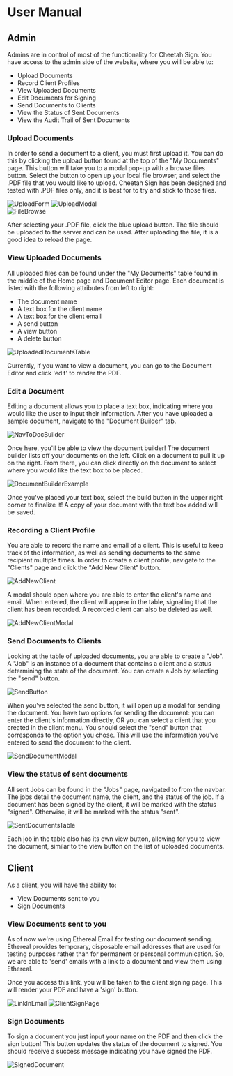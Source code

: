 # User Manual

## Admin

Admins are in control of most of the functionality for Cheetah Sign. You have access to the admin side of the website, where
you will be able to:

- Upload Documents
- Record Client Profiles
- View Uploaded Documents
- Edit Documents for Signing
- Send Documents to Clients
- View the Status of Sent Documents
- View the Audit Trail of Sent Documents

### Upload Documents

In order to send a document to a client, you must first upload it. You can do this by clicking the upload button found at the
top of the "My Documents" page.
This button will take you to a
modal pop-up with a browse files
button. Select the button to open up your local file browser, and select the .PDF file that
you would like to upload. Cheetah Sign has been designed and tested with .PDF files only, and it is best for to try
and stick to those files.

![UploadForm](./images/UploadDocumentsButton.png)
![UploadModal](./images/UploadModal.png)  
![FileBrowse](./images/fileSelection.PNG)

After selecting your .PDF file, click the blue upload button. The file should be uploaded to the server and can be used. After
uploading the file, it is a good idea to reload the page.

### View Uploaded Documents

All uploaded files can be found under the "My Documents" table found in the middle of the Home page and Document Editor page. Each document is listed
with the following attributes from left to right:

- The document name
- A text box for the client name
- A text box for the client email
- A send button
- A view button
- A delete button

![UploadedDocumentsTable](./images/uploadedDocumentsTable.PNG)

Currently, if you want to view a document, you can go to the Document Editor and click 'edit' to render the PDF.

### Edit a Document

Editing a document allows you to place a text box, indicating where you would like the user to input their information.
After you have uploaded a sample document, navigate to the "Document Builder" tab.

![NavToDocBuilder](./images/navToDocBuilder.png)

Once here, you'll be able to view the document builder! The document builder lists off your documents on the left. Click on a
document to pull it up on the right. From there, you can click directly on the document to select where you would like the
text box to be placed.

![DocumentBuilderExample](./images/documentBuilderExample.png)

Once you've placed your text box, select the build button in the upper right corner to finalize it! A copy of your document
with the text box added will be saved.

### Recording a Client Profile

You are able to record the name and email of a client. This is useful to keep track of the information, as well as sending
documents to the same recipient multiple times. In order to create a client profile, navigate to the "Clients" page and 
click the "Add New Client" button.

![AddNewClient](./images/addNewClientButton.png)

A modal should open where you are able to enter the client's name and email. When entered, the client will appear in the table,
signalling that the client has been recorded. A recorded client can also be deleted as well.

![AddNewClientModal](./images/addNewClientModal.png)

### Send Documents to Clients

Looking at the table of uploaded documents, you are able to create a "Job". A "Job" is an instance of a document that contains
a client and a status determining the state of the document. You can create a Job by selecting the "send" button.

![SendButton](./images/sendButton.PNG)

When you've selected the send button, it will open up a modal for sending the document. You have two options for sending the document:
you can enter the client's information directly, OR you can select a client that you created in the client menu.
You should select the "send" button that corresponds to the option you chose. This will use the information you've entered
to send the document to the client.

![SendDocumentModal](./images/sendDocumentModal.png)

### View the status of sent documents

All sent Jobs can be found in the "Jobs" page, navigated to from the navbar. The jobs detail the document name, the client,
and the status of the job. If a document has been signed by the client, it will be marked with the status "signed". Otherwise,
it will be marked with the status "sent".

![SentDocumentsTable](./images/sentDocumentsTable.PNG)

Each job in the table also has its own view button, allowing for you to view the document, similar to the view button on the
list of uploaded documents.

## Client

As a client, you will have the ability to:

- View Documents sent to you
- Sign Documents

### View Documents sent to you

As of now we're using Ethereal Email for testing our document sending. Ethereal provides temporary, disposable email
addresses that are used for testing purposes rather than for permanent or personal communication. So, we are able to
'send' emails with a link to a document and view them using Ethereal.

Once you access this link, you will be taken to the client signing page. This will render your PDF and have a 'sign' button.

![LinkInEmail](./images/linkInEmail.png)
![ClientSignPage](./images/ClientSigningPage.png)

### Sign Documents

To sign a document you just input your name on the PDF and then click the sign button! This button updates the status
of the document to signed. You should receive a success message indicating you have signed the PDF.

![SignedDocument](./images/SignedDocument.png)
